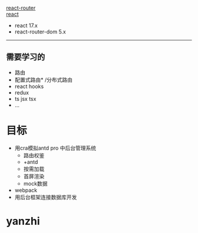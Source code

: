 [react-router](https://reactrouter.com/web/guides/quick-start)  
[react](https://react.docschina.org/docs/getting-started.html)  

+ react 17.x  
+ react-router-dom 5.x

***
## 需要学习的
+ 路由
+ 配置式路由* /分布式路由
+ react hooks
+ redux
+ ts jsx tsx
+ ...

目标
===
+ 用cra模拟antd pro 中后台管理系统
    + 路由权鉴
    + +antd
    + 按需加载
    + 首屏渲染
    + mock数据
+ webpack
+ 用后台框架连接数据库开发


yanzhi
===